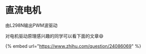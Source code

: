 # 直流电机

由L298N输出PWM波驱动

对电机驱动原理感兴趣的同学可以看下面的文章😄

{% embed url="https://www.zhihu.com/question/24086069" %}
